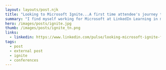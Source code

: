 ```yaml
---
layout: layouts/post.njk
title: "Looking to Microsoft Ignite...A first time attendee's journey to find out what's awesome!"
summary: "I find myself working for Microsoft at LinkedIn Learning in my very first Microsoft conference...Ignite. Needless to say, I feel a bit like a fish out of water, really more like a cat that's been adopted by a giraffe family. Here's what I'll be looking for during the week."
hero: /images/posts/ignite.jpg
thumb: /images/posts/ignite_tn.png
links:
  - linkedin: https://www.linkedin.com/pulse/looking-microsoft-ignite-first-time-attendee-journey-find-villalobos
tags:
  - post
  - external post
  - ignite
  - conferences
---
```

